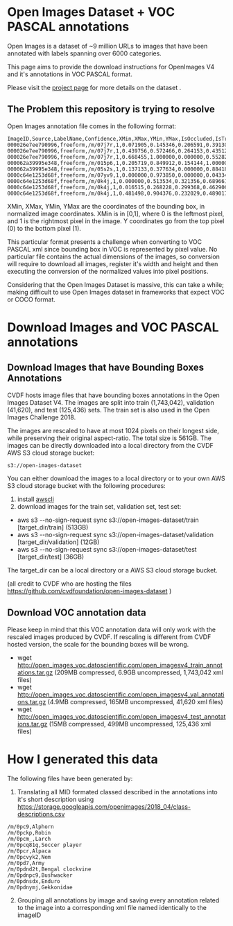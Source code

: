 # Open Images Dataset + VOC PASCAL annotations

Open Images is a dataset of ~9 million URLs to images that have been annotated with labels spanning over 6000 categories. 

This page aims to provide the download instructions for OpenImages V4 and it's annotations in VOC PASCAL format. 

Please visit the [project page](https://storage.googleapis.com/openimages/web/index.html) for more details on the dataset .

## The Problem this repository is trying to resolve

Open Images annotation file comes in the following format:

```
ImageID,Source,LabelName,Confidence,XMin,XMax,YMin,YMax,IsOccluded,IsTruncated,IsGroupOf,IsDepiction,IsInside
000026e7ee790996,freeform,/m/07j7r,1,0.071905,0.145346,0.206591,0.391306,0,1,1,0,0
000026e7ee790996,freeform,/m/07j7r,1,0.439756,0.572466,0.264153,0.435122,0,1,1,0,0
000026e7ee790996,freeform,/m/07j7r,1,0.668455,1.000000,0.000000,0.552825,0,1,1,0,0
000062a39995e348,freeform,/m/015p6,1,0.205719,0.849912,0.154144,1.000000,0,0,0,0,0
000062a39995e348,freeform,/m/05s2s,1,0.137133,0.377634,0.000000,0.884185,1,1,0,0,0
0000c64e1253d68f,freeform,/m/07yv9,1,0.000000,0.973850,0.000000,0.043342,0,1,1,0,0
0000c64e1253d68f,freeform,/m/0k4j,1,0.000000,0.513534,0.321356,0.689661,0,1,0,0,0
0000c64e1253d68f,freeform,/m/0k4j,1,0.016515,0.268228,0.299368,0.462906,1,0,0,0,0
0000c64e1253d68f,freeform,/m/0k4j,1,0.481498,0.904376,0.232029,0.489017,1,0,0,0,0
```

XMin, XMax, YMin, YMax are the coordinates of the bounding box, in normalized image coordinates. XMin is in [0,1], where 0 is the leftmost pixel, and 1 is the rightmost pixel in the image. Y coordinates go from the top pixel (0) to the bottom pixel (1).

This particular format presents a challenge when converting to VOC PASCAL xml since bounding box in VOC is represented by pixel value. No particular file contains the actual dimensions of the images, so conversion will require to download all images, register it's width and height and then executing the conversion of the normalized values into pixel positions.

Considering that the Open Images Dataset is massive, this can take a while; making difficult to use Open Images dataset in frameworks that expect VOC or COCO format.

# Download Images and VOC PASCAL annotations

## Download Images that have Bounding Boxes Annotations

CVDF hosts image files that have bounding boxes annotations in the Open Images Dataset V4. The images are split into train (1,743,042), validation (41,620), and test (125,436) sets. The train set is also used in the Open Images Challenge 2018.

The images are rescaled to have at most 1024 pixels on their longest side, while preserving their original aspect-ratio. The total size is 561GB. The images can be directly downloaded into a local directory from the CVDF AWS S3 cloud storage bucket:

```
s3://open-images-dataset
```

You can either download the images to a local directory or to your own AWS S3 cloud storage bucket with the following procedures:
1. install [awscli](https://aws.amazon.com/cli/)
2. download images for the train set, validation set, test set:
  * aws s3 --no-sign-request sync s3://open-images-dataset/train [target_dir/train] (513GB)  
  * aws s3 --no-sign-request sync s3://open-images-dataset/validation [target_dir/validation] (12GB)  
  * aws s3 --no-sign-request sync s3://open-images-dataset/test [target_dir/test] (36GB)


The target_dir can be a local directory or a AWS S3 cloud storage bucket.

(all credit to CVDF who are hosting the files https://github.com/cvdfoundation/open-images-dataset )

## Download VOC annotation data

Please keep in mind that this VOC annotation data will only work with the rescaled images produced by CVDF. If rescaling is different from CVDF hosted version, the scale for the bounding boxes will be wrong.

  * wget http://open_images_voc.datoscientific.com/open_imagesv4_train_annotations.tar.gz (209MB compressed, 6.9GB uncompressed, 1,743,042 xml files) 
  * wget http://open_images_voc.datoscientific.com/open_imagesv4_val_annotations.tar.gz (4.9MB compressed, 165MB uncompressed, 41,620 xml files)  
  * wget http://open_images_voc.datoscientific.com/open_imagesv4_test_annotations.tar.gz (15MB compressed, 499MB uncompressed, 125,436 xml files)  

# How I generated this data

The following files have been generated by:

1. Translating all MID formated classed described in the annotations into it's short description using https://storage.googleapis.com/openimages/2018_04/class-descriptions.csv



```
/m/0pc9,Alphorn
/m/0pckp,Robin
/m/0pcm_,Larch
/m/0pcq81q,Soccer player
/m/0pcr,Alpaca
/m/0pcvyk2,Nem
/m/0pd7,Army
/m/0pdnd2t,Bengal clockvine
/m/0pdnpc9,Bushwacker
/m/0pdnsdx,Enduro
/m/0pdnymj,Gekkonidae
```

2. Grouping all annotations by image and saving every annotation related to the image into a corresponding xml file named identically to the imageID
